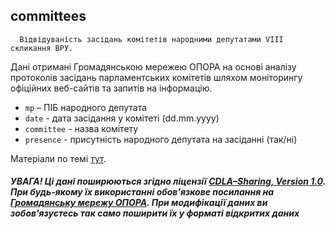 ## committees
      Відвідуваність засідань комітетів народними депутатами VIII скликання ВРУ. 
Дані отримані Громадянською мережею ОПОРА на основі аналізу протоколів засідань парламентських комітетів шляхом моніторингу офіційних веб-сайтів та запитів на інформацію.
   
* ```mp``` – ПІБ народного депутата
* ```date``` - дата засідання у комітеті (dd.mm.yyyy)
* ```committee``` - назва комітету
* ```presence``` - присутність народного депутата на засіданні (так/ні)

Матеріали по темі [тут](https://rada.oporaua.org/analityka/komitety).


   ##### УВАГА! Ці дані поширюються згідно ліцензії [CDLA–Sharing, Version 1.0](https://cdla.io/sharing-1-0). При будь-якому їх використанні обов'язкове посилання на [Громадянську мережу ОПОРА](http://oporaua.org). При модифікації даних ви зобов'язуєтесь так само поширити їх у форматі відкритих даних
